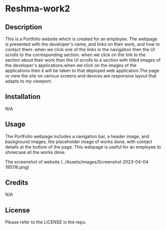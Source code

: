 # Reshma-work2
## Description

This is a Portfolio website which is created for an employee. The webpage is presented with the developer's name, and links on their work, and how to contact them. when we click one of the links in the navigation
then the UI scrolls to the corresponding section. when we click on the link to the section about their work
then the UI scrolls to a section with titled images of the developer's applications.when we click on the images of the applications then it will be taken to that deployed web application.The page or view the site on various screens and devices are responsive layout that adapts to my viewport.

## Installation

N/A

## Usage

The PortFolio webpage includes a navigation bar, a header image, and background images, the placeholder image of works done, with contact details at the bottom of the page. This webpage is useful for an employee to showcase all the works done.

The screenshot of website (../Assets/images/Screenshot 2023-04-04 195116.png)

## Credits

N/A

## License

Please refer to the LICENSE in the repo.
